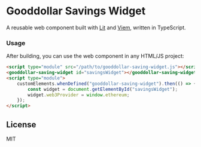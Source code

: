 # Gooddollar Savings Widget

A reusable web component built with [Lit](https://lit.dev/) and [Viem](https://viem.sh/), written in TypeScript.

### Usage
After building, you can use the web component in any HTML/JS project:
```html
<script type="module" src="/path/to/gooddollar-saving-widget.js"></script>
<gooddollar-saving-widget id="savingsWidget"></gooddollar-saving-widget>
<script type="module">
    customElements.whenDefined("gooddollar-saving-widget").then(() => {
        const widget = document.getElementById("savingsWidget");
        widget.web3Provider = window.ethereum;
    });
</script>
```


## License
MIT 